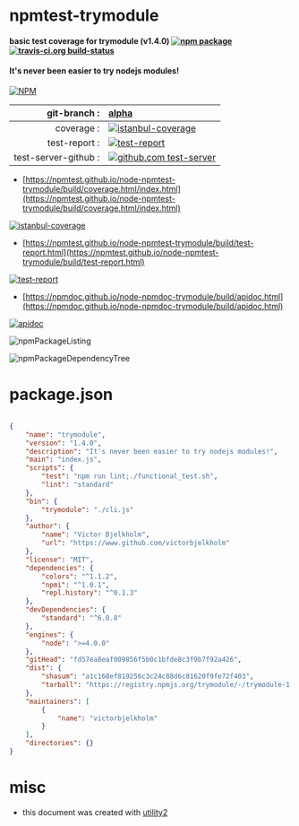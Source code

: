 # npmtest-trymodule

#### basic test coverage for  trymodule (v1.4.0)  [![npm package](https://img.shields.io/npm/v/npmtest-trymodule.svg?style=flat-square)](https://www.npmjs.org/package/npmtest-trymodule) [![travis-ci.org build-status](https://api.travis-ci.org/npmtest/node-npmtest-trymodule.svg)](https://travis-ci.org/npmtest/node-npmtest-trymodule)

#### It's never been easier to try nodejs modules!

[![NPM](https://nodei.co/npm/trymodule.png?downloads=true&downloadRank=true&stars=true)](https://www.npmjs.com/package/trymodule)

| git-branch : | [alpha](https://github.com/npmtest/node-npmtest-trymodule/tree/alpha)|
|--:|:--|
| coverage : | [![istanbul-coverage](https://npmtest.github.io/node-npmtest-trymodule/build/coverage.badge.svg)](https://npmtest.github.io/node-npmtest-trymodule/build/coverage.html/index.html)|
| test-report : | [![test-report](https://npmtest.github.io/node-npmtest-trymodule/build/test-report.badge.svg)](https://npmtest.github.io/node-npmtest-trymodule/build/test-report.html)|
| test-server-github : | [![github.com test-server](https://npmtest.github.io/node-npmtest-trymodule/GitHub-Mark-32px.png)](https://npmtest.github.io/node-npmtest-trymodule/build/app/index.html) | | build-artifacts : | [![build-artifacts](https://npmtest.github.io/node-npmtest-trymodule/glyphicons_144_folder_open.png)](https://github.com/npmtest/node-npmtest-trymodule/tree/gh-pages/build)|

- [https://npmtest.github.io/node-npmtest-trymodule/build/coverage.html/index.html](https://npmtest.github.io/node-npmtest-trymodule/build/coverage.html/index.html)

[![istanbul-coverage](https://npmtest.github.io/node-npmtest-trymodule/build/screenCapture.buildCi.browser.%252Ftmp%252Fbuild%252Fcoverage.lib.html.png)](https://npmtest.github.io/node-npmtest-trymodule/build/coverage.html/index.html)

- [https://npmtest.github.io/node-npmtest-trymodule/build/test-report.html](https://npmtest.github.io/node-npmtest-trymodule/build/test-report.html)

[![test-report](https://npmtest.github.io/node-npmtest-trymodule/build/screenCapture.buildCi.browser.%252Ftmp%252Fbuild%252Ftest-report.html.png)](https://npmtest.github.io/node-npmtest-trymodule/build/test-report.html)

- [https://npmdoc.github.io/node-npmdoc-trymodule/build/apidoc.html](https://npmdoc.github.io/node-npmdoc-trymodule/build/apidoc.html)

[![apidoc](https://npmdoc.github.io/node-npmdoc-trymodule/build/screenCapture.buildCi.browser.%252Ftmp%252Fbuild%252Fapidoc.html.png)](https://npmdoc.github.io/node-npmdoc-trymodule/build/apidoc.html)

![npmPackageListing](https://npmtest.github.io/node-npmtest-trymodule/build/screenCapture.npmPackageListing.svg)

![npmPackageDependencyTree](https://npmtest.github.io/node-npmtest-trymodule/build/screenCapture.npmPackageDependencyTree.svg)



# package.json

```json

{
    "name": "trymodule",
    "version": "1.4.0",
    "description": "It's never been easier to try nodejs modules!",
    "main": "index.js",
    "scripts": {
        "test": "npm run lint;./functional_test.sh",
        "lint": "standard"
    },
    "bin": {
        "trymodule": "./cli.js"
    },
    "author": {
        "name": "Victor Bjelkholm",
        "url": "https://www.github.com/victorbjelkholm"
    },
    "license": "MIT",
    "dependencies": {
        "colors": "^1.1.2",
        "npmi": "^1.0.1",
        "repl.history": "^0.1.3"
    },
    "devDependencies": {
        "standard": "^6.0.8"
    },
    "engines": {
        "node": ">=4.0.0"
    },
    "gitHead": "fd57ea8eaf009856f5b0c1bfde8c3f9b7f92a426",
    "dist": {
        "shasum": "a1c168ef819256c3c24c88d6c81620f9fe72f403",
        "tarball": "https://registry.npmjs.org/trymodule/-/trymodule-1.4.0.tgz"
    },
    "maintainers": [
        {
            "name": "victorbjelkholm"
        }
    ],
    "directories": {}
}
```



# misc
- this document was created with [utility2](https://github.com/kaizhu256/node-utility2)

